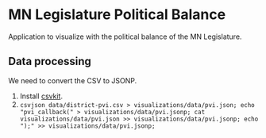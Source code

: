 # MN Legislature Political Balance

Application to visualize with the political balance of the MN Legislature.

## Data processing

We need to convert the CSV to JSONP.

1. Install [csvkit](http://csvkit.readthedocs.org/en/latest/index.html).
1. `csvjson data/district-pvi.csv > visualizations/data/pvi.json; echo "pvi_callback(" > visualizations/data/pvi.jsonp; cat visualizations/data/pvi.json >> visualizations/data/pvi.jsonp; echo ");" >> visualizations/data/pvi.jsonp;`